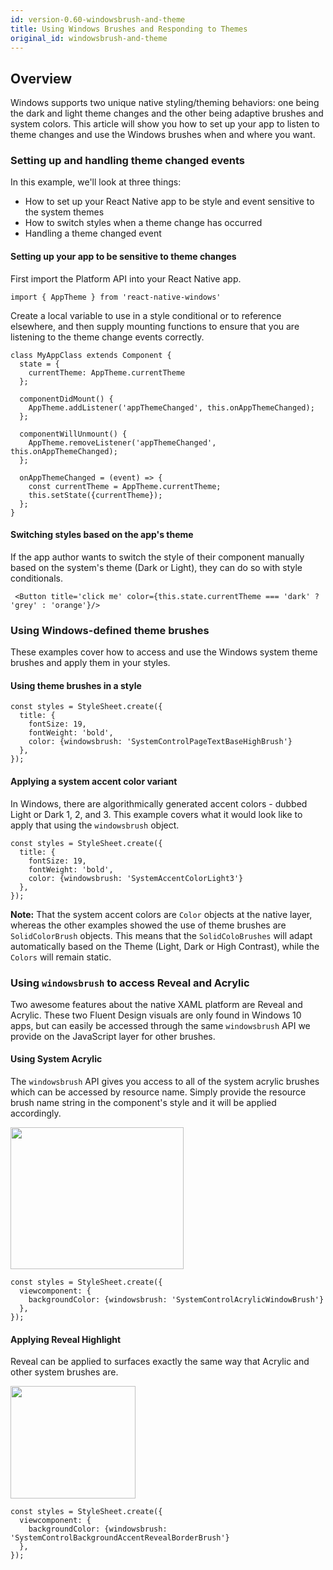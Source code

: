 ```yaml
---
id: version-0.60-windowsbrush-and-theme
title: Using Windows Brushes and Responding to Themes
original_id: windowsbrush-and-theme
---
```


## Overview

Windows supports two unique native styling/theming behaviors: one being the dark and light theme changes and the other being adaptive brushes and system colors. This article will show you how to set up your app to listen to theme changes and use the Windows brushes when and where you want.

### Setting up and handling theme changed events

In this example, we'll look at three things:

- How to set up your React Native app to be style and event sensitive to the system themes
- How to switch styles when a theme change has occurred
- Handling a theme changed event

#### Setting up your app to be sensitive to theme changes

First import the Platform API into your React Native app.

```JSX
import { AppTheme } from 'react-native-windows'
```

Create a local variable to use in a style conditional or to reference elsewhere, and then supply mounting functions to ensure that you are listening to the theme change events correctly.

```JSX
class MyAppClass extends Component {
  state = {
    currentTheme: AppTheme.currentTheme
  };

  componentDidMount() {
    AppTheme.addListener('appThemeChanged', this.onAppThemeChanged);
  };

  componentWillUnmount() {
    AppTheme.removeListener('appThemeChanged', this.onAppThemeChanged);
  };

  onAppThemeChanged = (event) => {
    const currentTheme = AppTheme.currentTheme;
    this.setState({currentTheme});
  };
}
```

#### Switching styles based on the app's theme

If the app author wants to switch the style of their component manually based on the system's theme (Dark or Light), they can do so with style conditionals.

```JSX
 <Button title='click me' color={this.state.currentTheme === 'dark' ? 'grey' : 'orange'}/>
```

### Using Windows-defined theme brushes

These examples cover how to access and use the Windows system theme brushes and apply them in your styles.

#### Using theme brushes in a style

```JSX
const styles = StyleSheet.create({
  title: {
    fontSize: 19,
    fontWeight: 'bold',
    color: {windowsbrush: 'SystemControlPageTextBaseHighBrush'}
  },
});
```

#### Applying a system accent color variant

In Windows, there are algorithmically generated accent colors - dubbed Light or Dark 1, 2, and 3. This example covers what it would look like to apply that using the `windowsbrush` object.

```JSX
const styles = StyleSheet.create({
  title: {
    fontSize: 19,
    fontWeight: 'bold',
    color: {windowsbrush: 'SystemAccentColorLight3'}
  },
});
```

**Note:** That the system accent colors are `Color` objects at the native layer, whereas the other examples showed the use of theme brushes are `SolidColorBrush` objects. This means that the `SolidColoBrushes` will adapt automatically based on the Theme (Light, Dark or High Contrast), while the `Colors` will remain static.

### Using `windowsbrush` to access Reveal and Acrylic

Two awesome features about the native XAML platform are Reveal and Acrylic. These two Fluent Design visuals are only found in Windows 10 apps, but can easily be accessed through the same `windowsbrush` API we provide on the JavaScript layer for other brushes.

#### Using System Acrylic

The `windowsbrush` API gives you access to all of the system acrylic brushes which can be accessed by resource name. Simply provide the resource brush name string in the component's style and it will be applied accordingly.

<img src="assets/rnw-acrylic-surface.png" width="277" height="227"/>

```JSX
const styles = StyleSheet.create({
  viewcomponent: {
    backgroundColor: {windowsbrush: 'SystemControlAcrylicWindowBrush'}
  },
});
```

#### Applying Reveal Highlight

Reveal can be applied to surfaces exactly the same way that Acrylic and other system brushes are.

<img src="assets/reveal-surface-animation.gif" width="200" height="180"/>

```JSX
const styles = StyleSheet.create({
  viewcomponent: {
    backgroundColor: {windowsbrush: 'SystemControlBackgroundAccentRevealBorderBrush'}
  },
});
```
